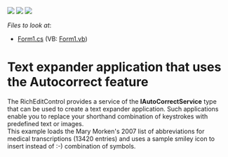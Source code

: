<!-- default badges list -->
![](https://img.shields.io/endpoint?url=https://codecentral.devexpress.com/api/v1/VersionRange/128612071/11.1.4%2B)
[![](https://img.shields.io/badge/Open_in_DevExpress_Support_Center-FF7200?style=flat-square&logo=DevExpress&logoColor=white)](https://supportcenter.devexpress.com/ticket/details/E3038)
[![](https://img.shields.io/badge/📖_How_to_use_DevExpress_Examples-e9f6fc?style=flat-square)](https://docs.devexpress.com/GeneralInformation/403183)
<!-- default badges end -->
<!-- default file list -->
*Files to look at*:

* [Form1.cs](./CS/Expander/Form1.cs) (VB: [Form1.vb](./VB/Expander/Form1.vb))
<!-- default file list end -->
# Text expander application that uses the Autocorrect feature 


<p>The RichEditControl provides a service of the <strong>IAutoCorrectService</strong> type that can be used to create a text expander application. Such applications enable you to replace your shorthand combination of keystrokes with predefined text or images.<br />
This example loads the Mary Morken's 2007 list of abbreviations for medical transcriptions (13420 entries) and uses a sample smiley icon to insert instead of :-) combination of symbols.</p>

<br/>


